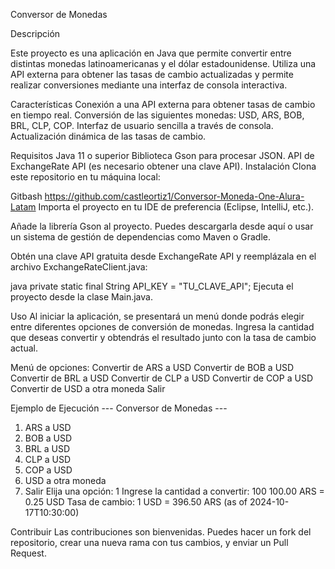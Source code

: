 Conversor de Monedas

Descripción

Este proyecto es una aplicación en Java que permite convertir entre distintas monedas latinoamericanas y el dólar estadounidense. 
Utiliza una API externa para obtener las tasas de cambio actualizadas y permite realizar conversiones mediante una interfaz de consola interactiva.

Características
Conexión a una API externa para obtener tasas de cambio en tiempo real.
Conversión de las siguientes monedas: USD, ARS, BOB, BRL, CLP, COP.
Interfaz de usuario sencilla a través de consola.
Actualización dinámica de las tasas de cambio.

Requisitos
Java 11 o superior
Biblioteca Gson para procesar JSON.
API de ExchangeRate API (es necesario obtener una clave API).
Instalación
Clona este repositorio en tu máquina local:

Gitbash
https://github.com/castleortiz1/Conversor-Moneda-One-Alura-Latam
Importa el proyecto en tu IDE de preferencia (Eclipse, IntelliJ, etc.).

Añade la librería Gson al proyecto. Puedes descargarla desde aquí o usar un sistema de gestión de dependencias como Maven o Gradle.

Obtén una clave API gratuita desde ExchangeRate API y reemplázala en el archivo ExchangeRateClient.java:

java
private static final String API_KEY = "TU_CLAVE_API";
Ejecuta el proyecto desde la clase Main.java.

Uso
Al iniciar la aplicación, se presentará un menú donde podrás elegir entre diferentes opciones de conversión de monedas.
Ingresa la cantidad que deseas convertir y obtendrás el resultado junto con la tasa de cambio actual.

Menú de opciones:
Convertir de ARS a USD
Convertir de BOB a USD
Convertir de BRL a USD
Convertir de CLP a USD
Convertir de COP a USD
Convertir de USD a otra moneda
Salir

Ejemplo de Ejecución
--- Conversor de Monedas ---
1. ARS a USD
2. BOB a USD
3. BRL a USD
4. CLP a USD
5. COP a USD
6. USD a otra moneda
7. Salir
Elija una opción: 1
Ingrese la cantidad a convertir: 100
100.00 ARS = 0.25 USD
Tasa de cambio: 1 USD = 396.50 ARS (as of 2024-10-17T10:30:00)

Contribuir
Las contribuciones son bienvenidas. Puedes hacer un fork del repositorio, 
crear una nueva rama con tus cambios, y enviar un Pull Request.
